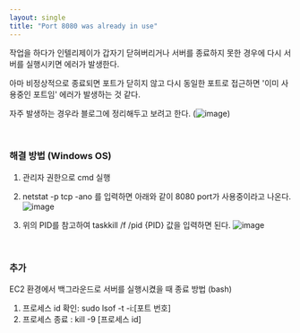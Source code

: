 ```yaml
---
layout: single
title: "Port 8080 was already in use"
---
```


작업을 하다가 인텔리제이가 갑자기 닫혀버리거나 서버를 종료하지 못한 경우에 다시 서버를 실행시키면 에러가 발생한다.

아마 비정상적으로 종료되면 포트가 닫히지 않고 다시 동일한 포트로 접근하면 '이미 사용중인 포트임' 에러가 발생하는 것 같다.

자주 발생하는 경우라 블로그에 정리해두고 보려고 한다.
(![image](https://github.com/jaeyumn/ImKingOfFront/assets/91544507/4e58d3e6-2171-4a4d-ad1c-18bd6f42f371))

<br>

### 해결 방법 (Windows OS)

1. 관리자 권한으로 cmd 실행
2. netstat -p tcp -ano 를 입력하면 아래와 같이 8080 port가 사용중이라고 나온다.
![image](https://github.com/jaeyumn/ImKingOfFront/assets/91544507/6d6f9b30-30db-4829-a792-d28cb4214e8c)

3. 위의 PID를 참고하여 taskkill /f /pid {PID} 값을 입력하면 된다.
![image](https://github.com/jaeyumn/ImKingOfFront/assets/91544507/77b78c74-2ab0-4452-906b-555edaf0508c)

<br>

### 추가
EC2 환경에서 백그라운드로 서버를 실행시켰을 때 종료 방법 (bash)

1. 프로세스 id 확인: sudo lsof -t -i:[포트 번호]
2. 프로세스 종료 : kill -9 [프로세스 id]
